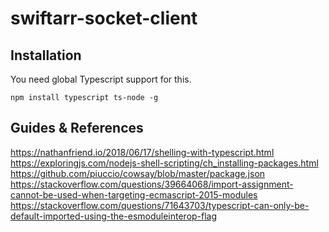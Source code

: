 swiftarr-socket-client
======================

## Installation

You need global Typescript support for this.

```
npm install typescript ts-node -g
```

## Guides & References

https://nathanfriend.io/2018/06/17/shelling-with-typescript.html
https://exploringjs.com/nodejs-shell-scripting/ch_installing-packages.html
https://github.com/piuccio/cowsay/blob/master/package.json
https://stackoverflow.com/questions/39664068/import-assignment-cannot-be-used-when-targeting-ecmascript-2015-modules
https://stackoverflow.com/questions/71643703/typescript-can-only-be-default-imported-using-the-esmoduleinterop-flag

